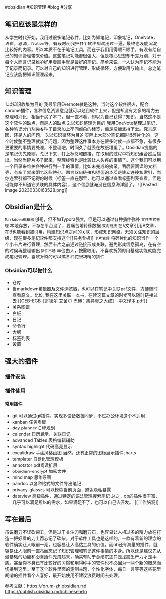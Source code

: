 #obsidian  #知识管理 #blog  #分享

## 笔记应该是怎样的

从学生时代开始，我用过很多笔记软件，比如为知笔记，印象笔记，OneNote，语雀，思源，Notion等。有段时间我把各个软件都试用过一遍，最终也没能沉淀比较好的内容。所以本质不在于笔记工具，而在于我们用得顺不顺手，有没有给自己的知识管理带来价值。这些笔记功能都很强大，但是核心思想却千差万别，对于每个人而言记录维护好用着顺手就是最好的笔记。简单来说，个人认为笔记不能为了记录而记录。可以对自己的知识进行管理，形成循环，方便取用与输出。总之笔记应该能把知识管理起来。

## 知识管理

1.以知识收集为目的
  我最早用Evernote就是这种，当时这个软件很火，配合chrome插件，各种信息资源意见就可以贴到软件上来，但是却没有太多的精力去整理和消化，相当于买了本书，但一直不看，却以为自己获得了知识。当然这不是这个软件的缺点，而是人的缺点
2.以知识整理为目的
   我用OneNote整理过笔记，各种笔记分门别类各种子目录加上不同颜色的标签，但是没能坚持下去。究其原因，还是人的问题。
3.以知识循环为目的
  实际上大部分笔记都是很碎片化的，这个时候整不整理就成了问题，因为整理这件事本身在很多时候一点都不急，有很多更重要的事情要处理，不整理吧，时间久了就丢在故纸堆里了。Obsidian提倡的是笔记优先原则，先记下来，打上标签和链接，在取用的过程中将知识组合然后输出。当然当碎片多了起来，整理线索也是比较让人头疼的事情了。这个我们可以用一个目录来维护各种进行到一半的事情，比如未完成的摘录，稍后要阅读的文档等，有空了就来消化这些待办。因为双向链接和标签的本质是建立连接和索引，当你连索引都不记得的时候（标签一直在那里，也可以通过查看标签列表查看，但是可能你不知道它关联的具体内容），这个信息就淹没在信息海洋里了。
  ![[Pasted image 20230330163528.png]]

## Obsidian是什么

`Markdown编辑器`   够用，但不如Typora强大，但是可以通过各种插件弥补
`文件夹式管理`  本地存放，不存在平台没了，要痛苦地转移数据
`双向链接`  在A文章引用B文章，在B也能看到被引用，构建知识点之间的关联，形成知识网络，无须关注知识的层级，现在很多笔记软件都支持这个[[任务看板]]
`卡片管理`  将碎片化的知识当作一个个小卡片进行管理，然后卡片之前通过链接形成关联，避免形成信息孤岛，在有空的时候再整理输出
`插件市场` 丰俭由人，按需取用。不喜欢折腾的用基础功能就能完成笔记管理。喜欢折腾的可以搞各种花里胡哨的插件

### Obsidian可以做什么

- 仓库
- 当markdown编辑器及文件浏览器，也可以在笔记中关联pdf文件，方便随时查看原文。比如, 我在这里关联一本书，在读这篇文章的时候可以随时链接过去
   [[GEB-EGB《哥德尔 艾舍尔 巴赫：集异璧之大成》-中文译本.pdf]]
- 关系图谱
- 白板
- 日记
- 命令行
- 大纲
- 标签列表
- 设置

## 强大的插件

### 插件安装

### 插件使用

#### 常用插件
- git 可以通过git插件，实现多设备数据同步，不过办公环境这个不适用
- kanban  任务看板
- day planner 日程规划
- calendar 日历展示，关联日记
- advanced Tables 表格编辑辅助
- syntax highlight 代码高亮显示 
- excalidraw 手绘风格画图
  当然，还有正常的图标展示插件charts 
- templater 自动化管理模板
- annotator  pdf阅读扩展
- obsidian-encrypt 加密文件
- mind map 思维导图
- pandoc 以各种格式的文件导出笔记
- privacy-glasses 可以模糊当前页面，避免隐私暴露
- dataview   高级插件，通过特定的语法管理搜索笔记
总之，ob的插件很丰富，几乎可以满足所以的需求，如果满足不了，也可以自己去开发。
[[工作脑洞]]

## 写在最后

虽说磨刀不误砍柴工，但是过于关注刀和磨刀石，也容易让人把过多的精力放在打造一把好看的刀上而忘记了砍柴。对于软件工具也是这样的，一款有着新的理念的软件确实让人眼前一亮，也容易让人高估工具的价值，而ob还有海量的插件，就容易让人眼前一直亮而忘记了知识管理和笔记这件事情的本身。所以还是建议先从最基础的功能和必需插件先用起来，确实有助于总结沉淀只是提高生产力才是本质。甚至你本身已有比较好的习惯和用得称手的软件也不必因为一两个新的概念而切换到这里。至于这个软件里面的定制主题，个性化字体，每日一言等等这些花里胡哨的插件看个人喜好，最开始使用不建议浪费时间去处理。


参考文献：https://forum-zh.obsidian.md
                  https://publish.obsidian.md/chinesehelp
                  
                  

